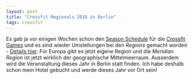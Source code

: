 ```yaml
---
layout: post
title: "Crossfit Regionals 2018 in Berlin"
tags: crossfit
---
```

Es gab ja vor einigen Wochen schon den [Season Schedule][0] für die [Crossfit Games][1] und es sind wieder Umstellungen bei den *Regions* gemacht worden - [Details hier][2]. Für Europa gibt es jetzt eigene Region und die *Meridian Region* ist jetzt wirklich der geographische Mittelmeerraum. Ausserdem wird die Veranstaltung dieses Jahr in Berlin statt finden. Ich habe deshalb schon mein Hotel gebucht und werde dieses Jahr vor Ort sein!

[0]: https://games.crossfit.com/article/2018-reebok-crossfit-games-season-schedule/regionals
[1]: https://games.crossfit.com/
[2]: https://games.crossfit.com/article/change-coming-2018-season/liftoff

